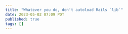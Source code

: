 ```yaml
---
title: "Whatever you do, don't autoload Rails `lib`"
date: 2023-05-02 07:09 PDT
published: true
tags: []
---
```




<blockquote markdown="1">



</blockquote>
